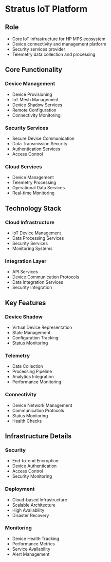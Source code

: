 # Stratus IoT Platform

## Role
- Core IoT infrastructure for HP MPS ecosystem
- Device connectivity and management platform
- Security services provider
- Telemetry data collection and processing

## Core Functionality

### Device Management
- Device Provisioning
- IoT Mesh Management
- Device Shadow Services
- Remote Configuration
- Connectivity Monitoring

### Security Services
- Secure Device Communication
- Data Transmission Security
- Authentication Services
- Access Control

### Cloud Services
- Device Management
- Telemetry Processing
- Operational Data Services
- Real-time Monitoring

## Technology Stack

### Cloud Infrastructure
- IoT Device Management
- Data Processing Services
- Security Services
- Monitoring Systems

### Integration Layer
- API Services
- Device Communication Protocols
- Data Integration Services
- Security Integration

## Key Features

### Device Shadow
- Virtual Device Representation
- State Management
- Configuration Tracking
- Status Monitoring

### Telemetry
- Data Collection
- Processing Pipeline
- Analytics Integration
- Performance Monitoring

### Connectivity
- Device Network Management
- Communication Protocols
- Status Monitoring
- Health Checks

## Infrastructure Details

### Security
- End-to-end Encryption
- Device Authentication
- Access Control
- Security Monitoring

### Deployment
- Cloud-based Infrastructure
- Scalable Architecture
- High Availability
- Disaster Recovery

### Monitoring
- Device Health Tracking
- Performance Metrics
- Service Availability
- Alert Management